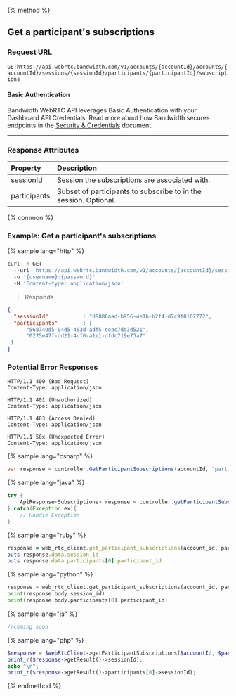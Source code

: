 {% method %}

## Get a participant's subscriptions


### Request URL
<code class="get">GET</code>`https://api.webrtc.bandwidth.com/v1/accounts/{accountId}/accounts/{accountId}/sessions/{sessionId}/participants/{participantId}/subscriptions`

#### Basic Authentication

Bandwidth WebRTC API leverages Basic Authentication with your Dashboard API Credentials. Read more about how Bandwidth secures endpoints in the [Security & Credentials](../../../guides/accountCredentials.md) document.

---


### Response Attributes
| Property                    | Description                                                                                       
|:----------------------------|:--------------------------------------------------------------------------------------------------
| sessionId                   | Session the subscriptions are associated with.                                                    
| participants                | Subset of participants to subscribe to in the session. Optional.                                  



{% common %}

### Example: Get a participant's subscriptions

{% sample lang="http" %}
```bash
curl -X GET 
  --url 'https://api.webrtc.bandwidth.com/v1/accounts/{accountId}/sessions/{sessionId}/participants/{participantId}/subscriptions' 
  -u '{username}:{password}' 
  -H 'Content-type: application/json' 
```

> Responds

```json
{
  "sessionId"           : "d8886aad-b956-4e1b-b2f4-d7c9f8162772",
  "participants"        : [
      "568749d5-04d5-483d-adf5-deac7dd3d521",
      "0275e47f-dd21-4cf0-a1e1-dfdc719e73a7"
 ]
}
```

### Potential Error Responses

```http
HTTP/1.1 400 (Bad Request)
Content-Type: application/json
```

```http
HTTP/1.1 401 (Unauthorized)
Content-Type: application/json
```

```http
HTTP/1.1 403 (Access Denied)
Content-Type: application/json
```

```http
HTTP/1.1 50x (Unexpected Error)
Content-Type: application/json
```

{% sample lang="csharp" %}

```csharp
var response = controller.GetParticipantSubscriptions(accountId, "participantId", "sessionId");
```

{% sample lang="java" %}

```java
try {
    ApiResponse<Subscriptions> response = controller.getParticipantSubscriptions(accountId, "participantId", "sessionId");
} catch(Exception ex){
    // Handle Exception
}
```

{% sample lang="ruby" %}

```ruby
response = web_rtc_client.get_participant_subscriptions(account_id, participant_id, session_id)
puts response.data.session_id
puts response.data.participants[0].participant_id
```

{% sample lang="python" %}

```python
response = web_rtc_client.get_participant_subscriptions(account_id, participant_id, session_id)
print(response.body.session_id)
print(response.body.participants[0].participant_id)
```

{% sample lang="js" %}

```js
//coming soon
```

{% sample lang="php" %}

```php
$response = $webRtcClient->getParticipantSubscriptions($accountId, $participantId, $sessionId);
print_r($response->getResult()->sessionId);
echo "\n";
print_r($response->getResult()->participants[0]->sessionId);
```

{% endmethod %}

